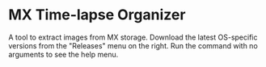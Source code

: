 # MX Time-lapse Organizer
A tool to extract images from MX storage.
Download the latest OS-specific versions from the "Releases" menu on the right.
Run the command with no arguments to see the help menu.
